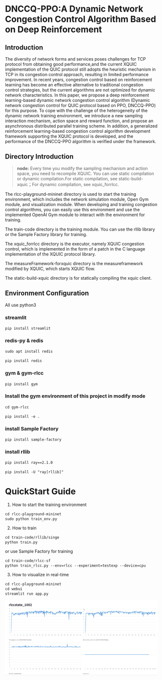 # DNCCQ-PPO:A Dynamic Network Congestion Control Algorithm Based on Deep Reinforcement
## Introduction 

The diversity of network forms and services poses challenges for TCP protocol from obtaining good performance,and the current XQUIC implementation of the QUIC protocol still adopts the heuristic mechanism in TCP in its congestion control approach, resulting in limited performance improvement. In recent years, congestion control based on reinforcement learning has become an effective alternative to traditional congestion control strategies, but the current algorithms are not optimized for dynamic network characteristics. In this paper, we propose a deep reinforcement learning-based dynamic network congestion control algorithm (Dynamic network congestion control for QUIC protocol based on PPO, DNCCQ-PPO) for this purpose. To cope with the challenge of the heterogeneity of the dynamic network training environment, we introduce a new sampling interaction mechanism, action space and reward function, and propose an asynchronous distributed parallel training scheme. In addition, a generalized reinforcement learning-based congestion control algorithm development framework supporting the XQUIC protocol is developed, and the performance of the DNCCQ-PPO algorithm is verified under the framework.

## Directory Introduction

> **node:** Every time you modify the sampling mechanism and action space, you need to recompile XQUIC. You can use static compilation or dynamic compilation.For static compilation, see static-build-xquic；For dynamic compilation, see xquic_forrlcc.

The rlcc-playground-mininet directory is used to start the training environment, which includes the network simulation module, Open Gym module, and visualization module. When developing and training congestion control algorithms, you can easily use this environment and use the implemented OpenAI Gym module to interact with the environment for training.

The train-code directory is the training module. You can use the rllib library or the Sample Factory library for training.

The xquic_forrlcc directory is the executor, namely XQUIC congestion control, which is implemented in the form of a patch in the C language implementation of the XQUIC protocol library.

The measureFramework-forxquic directory is the measureframework modified by XQUIC, which starts  XQUIC flow.

The static-build-xquic directory is for statically compiling the xquic client.

## Environment Configuration

All use python3

### streamlit

`pip install streamlit`

### redis-py & redis

`sudo apt install redis`

`pip install redis`

### gym & gym-rlcc

`pip install gym`

### Install the gym environment of this project in modify mode

`cd gym-rlcc`

`pip install -e .`

### install Sample Factory 

`pip install sample-factory`

### install rllib

`pip install ray==2.1.0`

`pip install -U "ray[rllib]"`

# QuickStart Guide

1. How to start the training environment

```
cd rlcc-playground-mininet
sudo python train_env.py
```

2. How to train

```
cd train-code/rllib/singe
python train.py
```

   or use Sample Factory for training

```
cd train-code/rlcc-sf
python train_rlcc.py --env=rlcc --experiment=testexp --device=cpu
```

3. How to visualize in real-time

```
cd rlcc-playground-mininet
cd webui
streamlit run app.py
```
![image](https://github.com/NetExperimentEasy/DNCCQ-PPO/blob/main/web.png)
